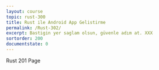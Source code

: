 ```yaml
---
layout: course
topic: rust-300
title: Rust ile Android App Gelistirme
permalink: /Rust-302/
excerpt: Bastigin yer saglam olsun, güvenle adım at. XXX
sortorder: 200
documentstate: 0
---
```


Rust 201 Page